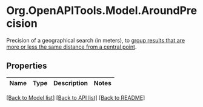 # Org.OpenAPITools.Model.AroundPrecision
Precision of a geographical search (in meters), to [group results that are more or less the same distance from a central point](https://www.algolia.com/doc/guides/managing-results/refine-results/geolocation/in-depth/geo-ranking-precision/).

## Properties

Name | Type | Description | Notes
------------ | ------------- | ------------- | -------------

[[Back to Model list]](../README.md#documentation-for-models) [[Back to API list]](../README.md#documentation-for-api-endpoints) [[Back to README]](../README.md)


